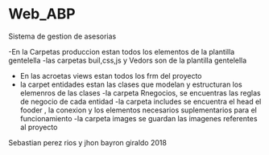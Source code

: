 # Web_ABP
Sistema de gestion de asesorias

-En la Carpetas produccion estan todos los elementos de la plantilla gentelella
-las carpetas buil,css,js y Vedors son de la plantilla gentelella
- En las acroetas views estan todos los frm del proyecto 
- la carpet entidades estan las clases que modelan y estructuran los elemenros de las clases 
-la carpeta Rnegocios, se encuentras las reglas de negocio  de cada entidad 
-la carpeta includes se encuentra el head el fooder , la conexion y los elementos necesarios suplementarios para el funcionamiento 
-la carpeta images se guardan las imagenes referentes al proyecto 

Sebastian perez rios y jhon bayron giraldo 2018

